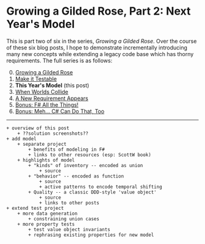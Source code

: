 Growing a Gilded Rose, Part 2: Next Year's Model
===

This is part two of six in the series, _Growing a Gilded Rose_. Over the
course of these six blog posts, I hope to demonstrate incrementally
introducing many new concepts while extending a legacy code base which has
thorny requirements. The full series is as follows:

0. [Growing a Gilded Rose][0]
1. [Make it Testable][1]
1. **This Year's Model** (this post)
1. [When Worlds Collide][3]
1. [A New Requirement Appears][4]
1. [Bonus: F# All the Things!][5]
1. [Bonus: Meh... C# Can Do That, Too][6]

---

```
+ overview of this post
    + ??solution screenshots??
+ add model
    + separate project
        + benefits of modeling in F#
        + links to other resources (esp: ScottW book)
    + highlights of model
        + "kinds" of inventory -- encoded as union
            + source
        + "behavior" -- encoded as function
            + source
            + active patterns to encode temporal shifting
        + Quality -- a classic DDD-style 'value object'
            + source
            + links to other posts
+ extend test project
    + more data generation
        + constraining union cases
    + more property tests
        + test value object invariants
        + rephrasing existing properties for new model
```


[0]: https://paul.blasuc.ci/grow-a-rose.html
[1]: https://paul.blasuc.ci/rose-1-testable.html
[2]: https://paul.blasuc.ci/rose-2-model-fs.html
[3]: https://paul.blasuc.ci/rose-3-coalesce.html
[4]: https://paul.blasuc.ci/rose-4-extended.html
[5]: https://paul.blasuc.ci/rose-5-fs-alone.html
[6]: https://paul.blasuc.ci/rose-6-model-cs.html
[7]: https://github.com/pblasucci/GrowningGildedRose
